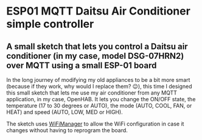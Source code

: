 # ESP01 MQTT Daitsu Air Conditioner simple controller
## A small sketch that lets you control a Daitsu air conditioner (in my case, model DSG-07HRN2) over MQTT using a small ESP-01 board

In the long journey of modifying my old appliances to be a bit more smart (because if they work, why would I replace them? 😉), this time I designed this small sketch that lets me use my air conditioner from any MQTT application, in my case, OpenHAB. It lets you change the ON/OFF state, the temperature (17 to 30 degrees or AUTO), the mode (AUTO, COOL, FAN, or HEAT) and speed (AUTO, LOW, MED or HIGH).

The sketch uses [WiFiManager](https://github.com/tzapu/WiFiManager) to allow the WiFi configuration in case it changes without having to reprogram the board.
